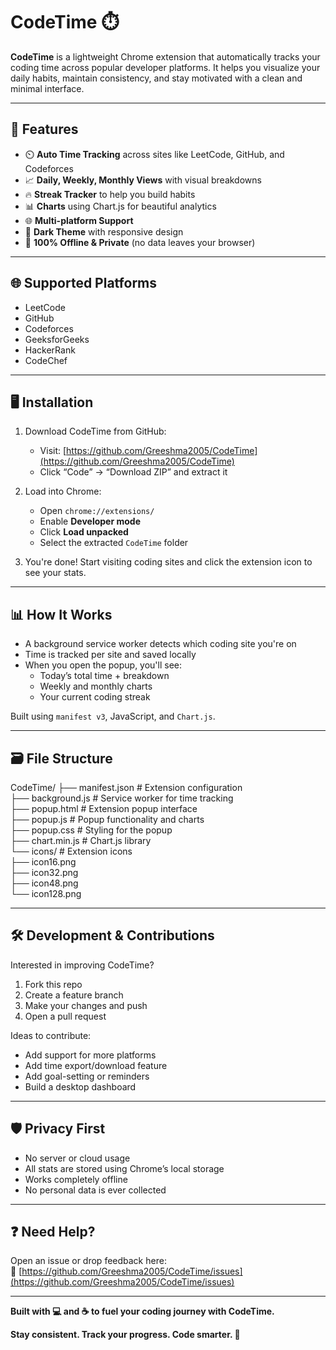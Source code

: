 # CodeTime ⏱️

**CodeTime** is a lightweight Chrome extension that automatically tracks your coding time across popular developer platforms. It helps you visualize your daily habits, maintain consistency, and stay motivated with a clean and minimal interface.

---

## 🔧 Features

- ⏲️ **Auto Time Tracking** across sites like LeetCode, GitHub, and Codeforces
- 📈 **Daily, Weekly, Monthly Views** with visual breakdowns
- 🔥 **Streak Tracker** to help you build habits
- 📊 **Charts** using Chart.js for beautiful analytics
- 🌐 **Multi-platform Support**
- 🌙 **Dark Theme** with responsive design
- 🧠 **100% Offline & Private** (no data leaves your browser)

---

## 🌐 Supported Platforms

- LeetCode
- GitHub
- Codeforces
- GeeksforGeeks
- HackerRank
- CodeChef

---

## 🖥️ Installation

1. Download CodeTime from GitHub:
   - Visit: [https://github.com/Greeshma2005/CodeTime](https://github.com/Greeshma2005/CodeTime)
   - Click “Code” → “Download ZIP” and extract it

2. Load into Chrome:
   - Open `chrome://extensions/`
   - Enable **Developer mode**
   - Click **Load unpacked**
   - Select the extracted `CodeTime` folder

3. You're done! Start visiting coding sites and click the extension icon to see your stats.

---

## 📊 How It Works

- A background service worker detects which coding site you're on
- Time is tracked per site and saved locally
- When you open the popup, you'll see:
  - Today’s total time + breakdown
  - Weekly and monthly charts
  - Your current coding streak

Built using `manifest v3`, JavaScript, and `Chart.js`.

---

## 🗃️ File Structure

CodeTime/
├── manifest.json          # Extension configuration  
├── background.js          # Service worker for time tracking  
├── popup.html             # Extension popup interface  
├── popup.js               # Popup functionality and charts  
├── popup.css              # Styling for the popup  
├── chart.min.js           # Chart.js library  
└── icons/                 # Extension icons  
    ├── icon16.png  
    ├── icon32.png  
    ├── icon48.png  
    └── icon128.png  



---

## 🛠 Development & Contributions

Interested in improving CodeTime?

1. Fork this repo
2. Create a feature branch
3. Make your changes and push
4. Open a pull request

Ideas to contribute:
- Add support for more platforms
- Add time export/download feature
- Add goal-setting or reminders
- Build a desktop dashboard

---

## 🛡️ Privacy First

- No server or cloud usage
- All stats are stored using Chrome’s local storage
- Works completely offline
- No personal data is ever collected

---

## ❓ Need Help?

Open an issue or drop feedback here:  
🔗 [https://github.com/Greeshma2005/CodeTime/issues](https://github.com/Greeshma2005/CodeTime/issues)

---

**Built with 💻 and ☕ to fuel your coding journey with CodeTime.**

**Stay consistent. Track your progress. Code smarter. 🚀**

